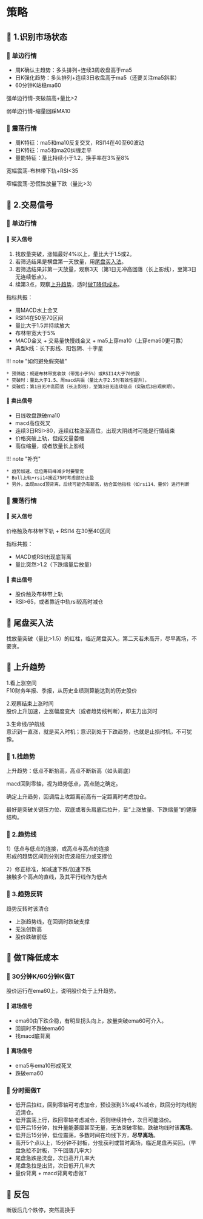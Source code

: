 # 策略

## 📌 1.识别市场状态

### 🚁 单边行情

* 周K确认主趋势：多头排列+连续3周收盘高于ma5
* 日K强化趋势：多头排列+连续3日收盘高于ma5（还要关注ma5斜率）
* 60分钟K站稳ma60

强单边行情-突破前高+量比>2

弱单边行情-缩量回踩MA10

### 🚁 震荡行情

* 周K特征：ma5和ma10反复交叉，RSI14在40至60波动
* 日K特征：ma5和ma20纠缠走平
* 量能特征：量比持续小于1.2，换手率在3%至8%

宽幅震荡-布林带下轨+RSI<35

窄幅震荡-恐慌性放量下跌（量比>3）

## 📌 2.交易信号

### 🚁 单边行情

#### 🔧 买入信号

1. 找放量突破，涨幅最好4%以上，量比大于1.5或2。
2. 若筛选结果是横盘第一天放量，用[尾盘买入法](#_10)。
3. 若筛选结果非第一天放量，观察3天（第1日无冲高回落（长上影线），至第3日无连续低点）。
4. 续第3点，观察[上升趋势](#_11)，适时[做T降低成本](#t)。

指标共振：

* 周MACD水上金叉
* RSI14在50至70区间
* 量比大于1.5并持续放大
* 布林带宽大于5%
* MACD金叉 + 交易量快慢线金叉 + ma5上穿ma10（上穿ema60更可靠）
* 典型k线：长下影线、阳包阴、十字星

!!! note "如何避免假突破"

    * 预筛选：规避布林带宽收敛（带宽小于5%）或RSI14大于70的股
    * 突破时：量比大于1.5、周macd共振（量比大于2.5时有效性提升）。
    * 突破后：第1日无冲高回落（长上影线），至第3日无连续低点（突破后3日观察期）。

#### 🔧 卖出信号

* 日线收盘跌破ma10
* macd高位死叉
* 连续3日RSI>80，连续红柱涨至高位，出现大阴线时可能是行情结束
* 价格突破上轨，但成交量萎缩
* 高位缩量，或者放量长上影线

!!! note "补充"

    * 趋势加速、低位筹码峰减少时要警觉
    * Boll上轨+rsi14接近75时考虑部分止盈
    * 另外，出现macd顶背离，后续可能仍有新高，结合其他指标（如rsi14、量价）进行判断

### 🚁 震荡行情

#### 🔧 买入信号

价格触及布林带下轨 + RSI14 在30至40区间

指标共振：

* MACD或RSI出现底背离
* 量比突然>1.2（下跌缩量后放量）

#### 🔧 卖出信号

* 股价触及布林带上轨
* RSI>65，或者靠近中轨rsi较高时减仓

## 📌 尾盘买入法

找放量突破（量比>1.5）的红柱，临近尾盘买入。第二天若未高开，尽早离场，不要贪。

## 📌 上升趋势

1.看上涨空间  
F10财务年报、季报，从历史业绩测算能达到的历史股价

2.观察结束上涨时间  
股价上升加速，上涨幅度变大（或者趋势线判断），即主力出货时

3.生命线/护航线  
意识到一直涨，就是买入时机；意识到处于下跌趋势，也就是止损时机，不可犹豫。

### 🚁 1.找趋势

上升趋势：低点不断抬高，高点不断新高（如头肩底）

macd回到零轴，视为趋势低点，高点随之确定。

确定上升趋势，回调后上攻距离前高有一定距离时考虑加仓。

最好是突破关键压力位、双底或者头肩底后拉升，呈“上涨放量、下跌缩量”的健康结构。

### 🚁 2.趋势线

1）低点与低点的连接，或高点与高点的连接  
形成的趋势区间则分别对应波段压力或支撑位

2）修正标准，如减速下跌/加速下跌  
接触多个高点的直线，及其平行线作为低点

### 🚁 3.趋势反转

趋势反转时该清仓

* 上涨趋势线，在回调时跌破支撑
* 无法创新高
* 股价跌破前低

## 📌 做T降低成本

### 🚁 30分钟K/60分钟K做T

股价运行在ema60上，说明股价处于上升趋势。

#### 🔧 进场信号

* ema60由下跌企稳，有明显拐头向上，放量突破ema60可介入。
* 回调时不跌破ema60
* 找macd底背离

#### 🔧 离场信号

* ema5与ema10形成死叉
* 跌破ema60

### 🚁 分时图做T

* 低开后拉红，回到零轴可考虑加仓，预设涨到3%或4%减仓，跌回分时均线附近清仓。
* 低开震荡上行，跌回零轴考虑减仓，否则继续持仓，次日可能溢价。
* 低开后15分钟，拉升量能萎靡甚至无量，无法突破零轴，跌破均线时该**离场**。
* 低开后15分钟，低位震荡，多数时间在均线下方，**尽早离场**。
* 高开5个点以上，15分钟不封板，分批获利或暂时离场，临近尾盘再买回。（早盘急拉不封板，下午回落几率大）
* 尾盘急跌是洗盘，次日高开几率大
* 尾盘急拉是出货，次日低开几率大
* 量价背离 + macd背离考虑做T

## 📌 反包

断版后几个跌停，突然高换手
